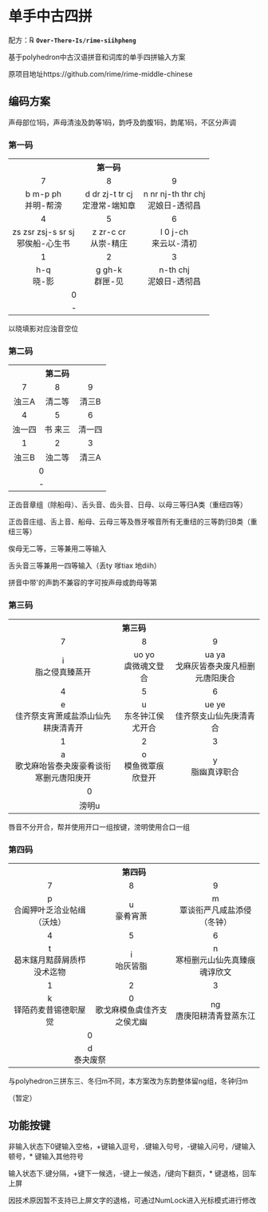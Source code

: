 # 单手中古四拼

配方：℞ **`Over-There-Is/rime-siihpheng`**

基于polyhedron中古汉语拼音和词库的单手四拼输入方案

原项目地址https://github.com/rime/rime-middle-chinese

## 编码方案

声母部位1码，声母清浊及韵等1码，韵呼及韵腹1码，韵尾1码，不区分声调

### 第一码

<table>
  <tr>
    <th colspan="3">第一码</th>
  </tr>
  <tr align="center">
    <td>7</td> <td>8</td> <td>9</td>
  </tr>
  <tr align="center">
    <td>b m-p ph<br />并明-帮滂</td>
    <td>d dr zj-t tr cj<br />定澄常-端知章</td>
    <td>n nr nj-th thr chj<br />泥娘日-透彻昌</td>
  </tr>
  <tr align="center">
    <td>4</td> <td>5</td> <td>6</td>
  </tr>
  <tr align="center">
    <td>zs zsr zsj-s sr sj<br />邪俟船-心生书</td>
    <td>z zr-c cr<br />从崇-精庄</td>
    <td>l 0 j-ch<br />来云以-清初</td>
  </tr>
    <tr align="center">
    <td>1</td> <td>2</td> <td>3</td>
  </tr>
  <tr align="center">
    <td>h-q<br />晓-影</td>
    <td>g gh-k<br />群匣-见</td>
    <td>n-th chj<br />泥娘日-透彻昌</td>
  </tr>
  <tr align="center">
    <td colspan="2">0</td>
  </tr>
  <tr align="center">
    <td colspan="2">-</td>
  </tr>
</table>

以晓填影对应浊音空位

### 第二码

<table>
  <tr>
    <th colspan="3">第二码</th>
  </tr>
  <tr align="center">
    <td>7</td> <td>8</td> <td>9</td>
  </tr>
  <tr align="center">
    <td>浊三A</td>
    <td>清二等</td>
    <td>清三B</td>
  </tr>
  <tr align="center">
    <td>4</td> <td>5</td> <td>6</td>
  </tr>
  <tr align="center">
    <td>浊一四</td>
    <td>书 来三</td>
    <td>清一四</td>
  </tr>
    <tr align="center">
    <td>1</td> <td>2</td> <td>3</td>
  </tr>
  <tr align="center">
    <td>浊三B</td>
    <td>浊二等</td>
    <td>清三A</td>
  </tr>
  <tr align="center">
    <td colspan="2">0</td>
  </tr>
  <tr align="center">
    <td colspan="2">-</td>
  </tr>
</table>

正齿音章组（除船母）、舌头音、齿头音、日母、以母三等归A类（重纽四等）

正齿音庄组、舌上音、船母、云母三等及唇牙喉音所有无重纽的三等韵归B类（重纽三等）

俟母无二等，三等兼用二等输入

舌头音三等兼用一四等输入（丢ty 嗲tiax 地diih）

拼音中带'的声韵不兼容的字可按声母或韵母等第

### 第三码

<table>
  <tr>
    <th colspan="3">第三码</th>
  </tr>
  <tr align="center">
    <td>7</td> <td>8</td> <td>9</td>
  </tr>
  <tr align="center">
    <td>i<br />脂之侵真臻蒸开</td>
    <td>uo yo<br />虞微魂文登合</td>
    <td>ua ya<br />戈麻灰皆泰夬废凡桓删元唐阳庚合</td>
  </tr>
  <tr align="center">
    <td>4</td> <td>5</td> <td>6</td>
  </tr>
  <tr align="center">
    <td>e<br />佳齐祭支宵萧咸盐添山仙先耕庚清青开</td>
    <td>u<br />东冬钟江侯尤开合</td>
    <td>ue ye<br />佳齐祭支山仙先庚清青合</td>
  </tr>
    <tr align="center">
    <td>1</td> <td>2</td> <td>3</td>
  </tr>
  <tr align="center">
    <td>a<br />歌戈麻咍皆泰夬废豪肴谈衔寒删元唐阳庚开</td>
    <td>o<br />模鱼微覃痕欣登开</td>
    <td>y<br />脂幽真谆职合</td>
  </tr>
  <tr align="center">
    <td colspan="2">0</td>
  </tr>
  <tr align="center">
    <td colspan="2">滂明u</td>
  </tr>
</table>

唇音不分开合，帮并使用开口一组按键，滂明使用合口一组

### 第四码

<table>
  <tr>
    <th colspan="3">第四码</th>
  </tr>
  <tr align="center">
    <td>7</td> <td>8</td> <td>9</td>
  </tr>
  <tr align="center">
    <td>p<br />合阖狎叶乏洽业帖缉（沃烛）</td>
    <td>u<br />豪肴宵萧</td>
    <td>m<br />覃谈衔严凡咸盐添侵（冬钟）</td>
  </tr>
  <tr align="center">
    <td>4</td> <td>5</td> <td>6</td>
  </tr>
  <tr align="center">
    <td>t<br />曷末鎋月黠薛屑质栉没术迄物</td>
    <td>i<br />咍灰皆脂</td>
    <td>n<br />寒桓删元山仙先真臻痕魂谆欣文</td>
  </tr>
    <tr align="center">
    <td>1</td> <td>2</td> <td>3</td>
  </tr>
  <tr align="center">
    <td>k<br />铎陌药麦昔锡德职屋觉</td>
    <td>0<br />歌戈麻模鱼虞佳齐支之侯尤幽</td>
    <td>ng<br />唐庚阳耕清青登蒸东江</td>
  </tr>
  <tr align="center">
    <td colspan="2">0</td>
  </tr>
  <tr align="center">
    <td colspan="2">d<br />泰夬废祭</td>
  </tr>
</table>

与polyhedron三拼东三、冬归m不同，本方案改为东韵整体留ng组，冬钟归m

（暂定）

## 功能按键

非输入状态下0键输入空格，+键输入逗号，.键输入句号，-键输入问号，/键输入顿号，* 键输入其他符号

输入状态下.键分隔，+键下一候选，-键上一候选，/键向下翻页，* 键退格，回车上屏

因技术原因暂不支持已上屏文字的退格，可通过NumLock进入光标模式进行修改
